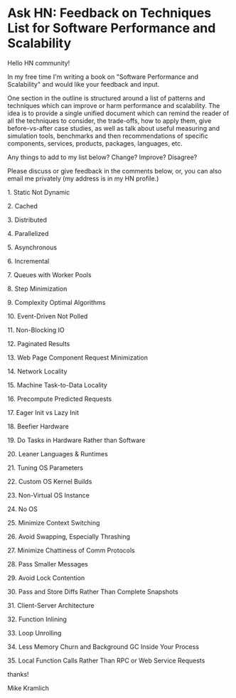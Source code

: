 # Ask HN: Feedback on Techniques List for Software Performance and Scalability

Hello HN community!<p>In my free time I&#x27;m writing a book on &quot;Software Performance and Scalability&quot; and would like your feedback and input.<p>One section in the outline is structured around a list of patterns and techniques which can improve or harm performance and scalability. The idea is to provide a single unified document which can remind the reader of all the techniques to consider, the trade-offs, how to apply them, give before-vs-after case studies, as well as talk about useful measuring and simulation tools, benchmarks and then recommendations of specific components, services, products, packages, languages, etc.<p>Any things to add to my list below? Change? Improve? Disagree?<p>Please discuss or give feedback in the comments below, or, you can also email me privately (my address is in my HN profile.)<p>1. Static Not Dynamic<p>2. Cached<p>3. Distributed<p>4. Parallelized<p>5. Asynchronous<p>6. Incremental<p>7. Queues with Worker Pools<p>8. Step Minimization<p>9. Complexity Optimal Algorithms<p>10. Event-Driven Not Polled<p>11. Non-Blocking IO<p>12. Paginated Results<p>13. Web Page Component Request Minimization<p>14. Network Locality<p>15. Machine Task-to-Data Locality<p>16. Precompute Predicted Requests<p>17. Eager Init vs Lazy Init<p>18. Beefier Hardware<p>19. Do Tasks in Hardware Rather than Software<p>20. Leaner Languages &amp; Runtimes<p>21. Tuning OS Parameters<p>22. Custom OS Kernel Builds<p>23. Non-Virtual OS Instance<p>24. No OS<p>25. Minimize Context Switching<p>26. Avoid Swapping, Especially Thrashing<p>27. Minimize Chattiness of Comm Protocols<p>28. Pass Smaller Messages<p>29. Avoid Lock Contention<p>30. Pass and Store Diffs Rather Than Complete Snapshots<p>31. Client-Server Architecture<p>32. Function Inlining<p>33. Loop Unrolling<p>34. Less Memory Churn and Background GC Inside Your Process<p>35. Local Function Calls Rather Than RPC or Web Service Requests<p>thanks!<p>Mike Kramlich
